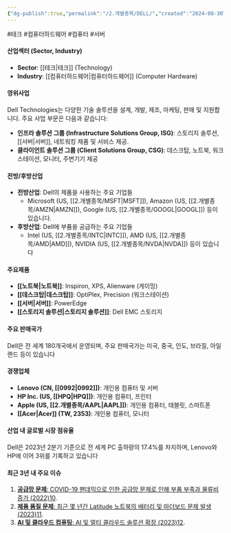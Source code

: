 ```yaml
---
{"dg-publish":true,"permalink":"/2.개별종목/DELL/","created":"2024-08-30T11:09:18.473+09:00","updated":"2025-07-29T21:37:04.563+09:00"}
---
```


#테크 #컴퓨터하드웨어 #컴퓨터 #서버 

#### 산업섹터 (Sector, Industry)

- **Sector**: [[테크\|테크]] (Technology)
- **Industry**: [[컴퓨터하드웨어\|컴퓨터하드웨어]] (Computer Hardware)

#### 영위사업

Dell Technologies는 다양한 기술 솔루션을 설계, 개발, 제조, 마케팅, 판매 및 지원합니다. 주요 사업 부문은 다음과 같습니다:

- **인프라 솔루션 그룹 (Infrastructure Solutions Group, ISG)**: 스토리지 솔루션, [[서버\|서버]], 네트워킹 제품 및 서비스 제공.
- **클라이언트 솔루션 그룹 (Client Solutions Group, CSG)**: 데스크탑, 노트북, 워크스테이션, 모니터, 주변기기 제공

#### 전방/후방산업

- **전방산업**: Dell의 제품을 사용하는 주요 기업들
	-  Microsoft (US, [[2.개별종목/MSFT\|MSFT]]), Amazon (US, [[2.개별종목/AMZN\|AMZN]]), Google (US, [[2.개별종목/GOOGL\|GOOGL]]) 등이 있습니다.
- **후방산업**: Dell에 부품을 공급하는 주요 기업들
	-  Intel (US, [[2.개별종목/INTC\|INTC]]), AMD (US, [[2.개별종목/AMD\|AMD]]), NVIDIA (US, [[2.개별종목/NVDA\|NVDA]]) 등이 있습니다

#### 주요제품

- **[[노트북\|노트북]]**: Inspiron, XPS, Alienware (게이밍)
- **[[데스크탑\|데스크탑]]**: OptiPlex, Precision (워크스테이션)
- **[[서버\|서버]]**: PowerEdge
- **[[스토리지 솔루션\|스토리지 솔루션]]**: Dell EMC 스토리지

#### 주요 판매국가

Dell은 전 세계 180개국에서 운영되며, 주요 판매국가는 미국, 중국, 인도, 브라질, 아일랜드 등이 있습니다

#### 경쟁업체

- **Lenovo (CN, [[0992\|0992]])**: 개인용 컴퓨터 및 서버
- **HP Inc. (US, [[HPQ\|HPQ]])**: 개인용 컴퓨터, 프린터
- **Apple (US, [[2.개별종목/AAPL\|AAPL]])**: 개인용 컴퓨터, 태블릿, 스마트폰
- **[[Acer\|Acer]] (TW, 2353)**: 개인용 컴퓨터, 모니터

#### 산업 내 글로벌 시장 점유율

Dell은 2023년 2분기 기준으로 전 세계 PC 출하량의 17.4%를 차지하며, Lenovo와 HP에 이어 3위를 기록하고 있습니다

#### 최근 3년 내 주요 이슈

1. [**공급망 문제**: COVID-19 팬데믹으로 인한 공급망 문제로 인해 부품 부족과 물류비 증가 (2022)](https://finance.yahoo.com/quote/DELL/)[10](https://www.theregister.com/2022/02/25/dell_q4_2022/).
2. [**제품 품질 문제**: 최근 몇 년간 Latitude 노트북의 배터리 및 마더보드 문제 발생 (2023)](https://finance.yahoo.com/quote/DELL/)[11](https://community.spiceworks.com/t/dell-laptop-quality-falling-over-last-three-years/736612).
3. [**AI 및 클라우드 컴퓨팅**: AI 및 멀티 클라우드 솔루션 확장 (2023)](https://finance.yahoo.com/quote/DELL/)[12](https://www.crn.com/news/channel-news/the-10-top-dell-technologies-news-stories-of-2023-so-far).